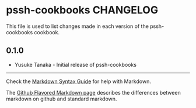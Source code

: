 pssh-cookbooks CHANGELOG
========================

This file is used to list changes made in each version of the pssh-cookbooks cookbook.

0.1.0
-----
- Yusuke Tanaka - Initial release of pssh-cookbooks

- - -
Check the [Markdown Syntax Guide](http://daringfireball.net/projects/markdown/syntax) for help with Markdown.

The [Github Flavored Markdown page](http://github.github.com/github-flavored-markdown/) describes the differences between markdown on github and standard markdown.

